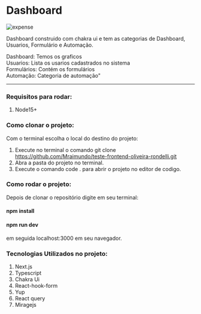 # Dashboard

![expense](https://user-images.githubusercontent.com/53385345/151673848-388a5ba2-5837-4fb1-8fc0-8cb3fde5353b.png)

Dashboard construido com chakra ui e tem as categorias de Dashboard, Usuarios, Formulário e Automação.

Dashboard: Temos os graficos <br/>
Usuarios: Lista os usarios cadastrados no sistema <br/>
Formulários: Contém os formulários <br/>
Automação: Categoria de automação" 

<hr/>

### Requisitos para rodar: 
1. Node15+

### Como clonar o projeto:
Com o terminal escolha o local do destino do projeto:
1. Execute no terminal o comando git clone https://github.com/Mraimundo/teste-frontend-oliveira-rondelli.git
2. Abra a pasta do projeto no terminal.
3. Execute o comando code . para abrir o projeto no editor de codigo.

### Como rodar o projeto:
Depois de clonar o repositório digite em seu terminal:
#### npm install
#### npm run dev 
em seguida localhost:3000 em seu navegador.

### Tecnologias Utilizados no projeto: 
1. Next.js
2. Typescript
3. Chakra Ui
4. React-hook-form
5. Yup
6. React query
7. Miragejs

